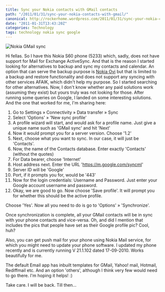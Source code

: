 ```yaml
---
title: Sync your Nokia contacts with GMail contacts
path: "/2011/01/31/sync-your-nokia-contacts-with-gmail/"
canonical: http://rockerhome.wordpress.com/2011/01/31/sync-your-nokia-contacts-with-gmail/
date: "2011-01-31T13:43:20Z"
categories: Technology
tags: technology nokia sync google
---
```


![Nokia GMail sync](/imgs/gmail-app-mobile.jpg)

Hi fellas. So I have this Nokia S60 phone (5233) which, sadly, does not have support for Mail for Exchange ActiveSync. And that is the reason I started looking for alternatives to backup and sync my contacts and calendar.<span class="more"></span> An option that can serve the backup purpose is [Nokia Ovi](http://ovi.com/) but that is limited to a backup and restore functionality and does not support any syncing with other services AFAIK, which didn't help my purpose. So I started searching for other alternatives. Now, I don't know whether any paid solutions work (assuming they exist) but yours truly was not looking for those. After running some queries on Google, I landed on some interesting solutions. And the one that worked for me, I'm sharing here:

1. Go to Settings » Connectivity » Data transfer » Sync
2. Select 'Options' » 'New sync profile'
3. A profile wizard will start, and would ask for a profile name. Just give a unique name such as 'GMail sync' and hit 'Next'
4. Now it would prompt you for a server version. Choose '1.2'
5. Next, choose what you want to sync. In our case, it will just be 'Contacts'.
6. Now, the name of the Contacts database. Enter exactly 'Contacts' (without the quotes)
7. For Data bearer, choose 'Internet'
8. Host address next. Enter the URL 'https://m.google.com/syncml'
9. Server ID will be 'Google'
10. Port, if it prompts you for, would be '443'
11. Now for the login credentials: Username and Password. Just enter your Google account username and password.
12. Okay, we are good to go. Now choose 'Save profile'. It will prompt you for whether this should be the active profile.

Choose 'Yes'. Now all you need to do is go to 'Options' » 'Synchronize'.

Once synchronization is complete, all your GMail contacts will be in sync with your phone contacts and vice-versa. Oh, and did I mention that includes the pics that people have set as their Google profile pic? Cool, huh?

Also, you can get push mail for your phone using Nokia Mail service, for which you might need to update your phone software. I updated my phone recently and is currently running V 21.1.102 dated 17-09-2010. Works beautifully for me.

The default Email app has inbuilt templates for GMail, Yahoo! mail, Hotmail, Rediffmail etc. And an option 'others', although I think very few would need to go there. I'm hoping it helps! :)

Take care. I will be back. Till then...
